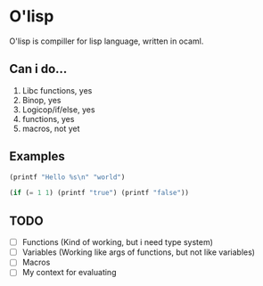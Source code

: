 # O'lisp 

O'lisp is compiller for lisp language, written in ocaml.

## Can i do...
1) Libc functions, yes
2) Binop, yes 
3) Logicop/if/else, yes
4) functions, yes
5) macros, not yet

## Examples
```lisp
(printf "Hello %s\n" "world")
```

```lisp
(if (= 1 1) (printf "true") (printf "false"))
```
## TODO
- [ ] Functions (Kind of working, but i need type system)
- [ ] Variables (Working like args of functions, but not like variables)
- [ ] Macros
- [ ] My context for evaluating
